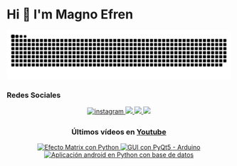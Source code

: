 

<h1 align="left"> Hi 👋 I'm Magno Efren </h1>
<p align="left"> </p>

![Snake animation](https://github.com/MagnoEfren/magnoefren/blob/main/github-contribution-grid-snake.svg)

### Redes Sociales 
<div align="center">
  
<a href="https://instagram.com/magnoefren" target="_blank">
<img src=https://img.shields.io/badge/instagram-F4A98F.svg?&style=for-the-badge&logo=instagram&logoColor=white alt=instagram style="margin-bottom: 5px;" />
  
<a href="https://www.youtube.com/c/MagnoEfren" target="_blank">
<img src="https://img.shields.io/badge/YouTube-FF0905?style=for-the-badge&logo=youtube&logoColor=white" target="_blank"> 
  
<a href="https://twitter.com/magnoefren15" target="_blank">
<img src="https://img.shields.io/badge/Twitter-8FC3F4?style=for-the-badge&logo=twitter&logoColor=white" target="_blank"> 

<a href="https://www.linkedin.com/in/magnoefren/" target="_blank">
<img src="https://img.shields.io/badge/LinkedIn-4B49B9?style=for-the-badge&logo=LinkedIn&logoColor=white" target="_blank"> 

 </a>

### Últimos vídeos en [Youtube](https://youtube.com/magnoefren?sub_confirmation=1)

<a href='https://youtu.be/AAxijGx9_Pc' target='_blank'>
  <img width='30%' src='https://i.ytimg.com/an_webp/AAxijGx9_Pc/mqdefault_6s.webp?du=3000&sqp=CImG85kG&rs=AOn4CLBXZRKuOZsXXDBH-HxAKIYMWyLGyQ' alt='Efecto Matrix con Python' />
</a>
<a href='https://youtu.be/SOYa_nZKaWg' target='_blank'>
  <img width='30%' src='https://i.ytimg.com/an_webp/SOYa_nZKaWg/mqdefault_6s.webp?du=3000&sqp=CMiX85kG&rs=AOn4CLDNUQ4BvNblslZqCCiW5N7iZMRGhg' alt='GUI con PyQt5 - Arduino' />
</a>
<a href='https://youtu.be/EYs6uWmCWwI' target='_blank'>
  <img width='30%' src='https://i.ytimg.com/an_webp/EYs6uWmCWwI/mqdefault_6s.webp?du=3000&sqp=CJ7x8pkG&rs=AOn4CLDweWDn7dl6MgUyAMAGk3xuE35QcQ' alt='Aplicación android en Python con base de datos' />
</a>




